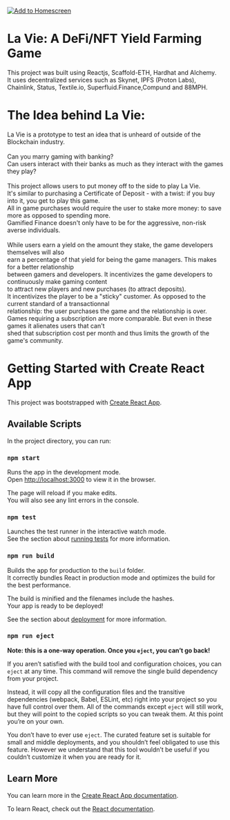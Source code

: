 [![Add to Homescreen](https://img.shields.io/badge/Skynet-Add%20To%20Homescreen-00c65e?logo=skynet&labelColor=0d0d0d)](https://homescreen.hns.siasky.net/#/skylink/CACYF-V9BfPr89hqUsoiAoZrtjI4d877ygbCHHPDvCFb6g)

# La Vie: A DeFi/NFT Yield Farming Game
This project was built using Reactjs, Scaffold-ETH, Hardhat and Alchemy.\
It uses decentralized services such as Skynet, IPFS (Proton Labs), Chainlink, Status, Textile.io, Superfluid.Finance,Compund and 88MPH.

# The Idea behind La Vie:
La Vie is a prototype to test an idea that is unheard of outside of the Blockchain industry.\
\
Can you marry gaming with banking?\
Can users interact with their banks as much as they interact with the games they play?\
\
This project allows users to put money off to the side to play La Vie.\
It's similar to purchasing a Certificate of Deposit - with a twist: if you buy into it, you get to play this game.\
All in game purchases would require the user to stake more money: to save more as opposed to spending more.\
Gamified Finance doesn't only have to be for the aggressive, non-risk averse individuals. \
\
While users earn a yield on the amount they stake, the game developers themselves will also\
earn a percentage of that yield for being the game managers. This makes for a better relationship\
between gamers and developers. It incentivizes the game developers to continuously make gaming content\
to attract new players and new purchases (to attract deposits).\
It incentivizes the player to be a "sticky" customer. As opposed to the current standard of a transactionnal\
relationship: the user purchases the game and the relationship is over.\
Games requiring a subscription are more comparable. But even in these games it alienates users that can't\
shed that subscription cost per month and thus limits the growth of the game's community.
   


# Getting Started with Create React App

This project was bootstrapped with [Create React App](https://github.com/facebook/create-react-app).

## Available Scripts

In the project directory, you can run:

### `npm start`

Runs the app in the development mode.\
Open [http://localhost:3000](http://localhost:3000) to view it in the browser.

The page will reload if you make edits.\
You will also see any lint errors in the console.

### `npm test`

Launches the test runner in the interactive watch mode.\
See the section about [running tests](https://facebook.github.io/create-react-app/docs/running-tests) for more information.

### `npm run build`

Builds the app for production to the `build` folder.\
It correctly bundles React in production mode and optimizes the build for the best performance.

The build is minified and the filenames include the hashes.\
Your app is ready to be deployed!

See the section about [deployment](https://facebook.github.io/create-react-app/docs/deployment) for more information.

### `npm run eject`

**Note: this is a one-way operation. Once you `eject`, you can’t go back!**

If you aren’t satisfied with the build tool and configuration choices, you can `eject` at any time. This command will remove the single build dependency from your project.

Instead, it will copy all the configuration files and the transitive dependencies (webpack, Babel, ESLint, etc) right into your project so you have full control over them. All of the commands except `eject` will still work, but they will point to the copied scripts so you can tweak them. At this point you’re on your own.

You don’t have to ever use `eject`. The curated feature set is suitable for small and middle deployments, and you shouldn’t feel obligated to use this feature. However we understand that this tool wouldn’t be useful if you couldn’t customize it when you are ready for it.

## Learn More

You can learn more in the [Create React App documentation](https://facebook.github.io/create-react-app/docs/getting-started).

To learn React, check out the [React documentation](https://reactjs.org/).
